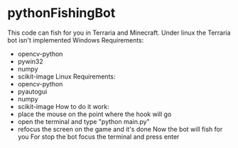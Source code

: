 # pythonFishingBot
This code can fish for you in Terraria and Minecraft. Under linux the Terraria bot isn't implemented
Windows Requirements:
  - opencv-python
  - pywin32
  - numpy
  - scikit-image
Linux Requirements:
  - opencv-python
  - pyautogui
  - numpy
  - scikit-image
How to do it work:
  - place the mouse on the point where the hook will go
  - open the terminal and type "python main.py"
  - refocus the screen on the game and it's done
Now the bot will fish for you
For stop the bot focus the terminal and press enter
